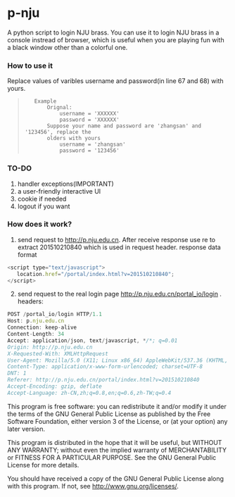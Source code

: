 # p-nju

A python script to login NJU brass. You can use it to login NJU brass in a console instread of browser, which is useful when you are playing fun with a black window other than a colorful one. 

### How to use it
Replace values of varibles username and password(in line 67 and 68) with yours.
>        Example   
>            Orignal: 
>                username = 'XXXXXX'
>                password = 'XXXXXX'
>            Suppose your name and password are 'zhangsan' and '123456', replace the
>            olders with yours
>                username = 'zhangsan'
>                password = '123456'
### TO-DO
1. handler exceptions(IMPORTANT) 
2. a user-friendly interactive UI
3. cookie if needed
4. logout if you want
         
### How does it work?
1.  send request to http://p.nju.edu.cn. 
After receive response use re to extract 201510210840 which is used in request header.
response data format
```javascript
<script type="text/javascript">
   location.href="/portal/index.html?v=201510210840";
</script>
```
 
2.  send request to the real login page http://p.nju.edu.cn/portal_io/login .
    headers:
```javascript
POST /portal_io/login HTTP/1.1
Host: p.nju.edu.cn
Connection: keep-alive
Content-Length: 34
Accept: application/json, text/javascript, */*; q=0.01
Origin: http://p.nju.edu.cn
X-Requested-With: XMLHttpRequest
User-Agent: Mozilla/5.0 (X11; Linux x86_64) AppleWebKit/537.36 (KHTML, like Gecko) Chrome/45.0.2454.99 Safari/537.36
Content-Type: application/x-www-form-urlencoded; charset=UTF-8
DNT: 1
Referer: http://p.nju.edu.cn/portal/index.html?v=201510210840
Accept-Encoding: gzip, deflate
Accept-Language: zh-CN,zh;q=0.8,en;q=0.6,zh-TW;q=0.4
```
        
This program is free software: you can redistribute it and/or modify
it under the terms of the GNU General Public License as published by
the Free Software Foundation, either version 3 of the License, or
(at your option) any later version.

This program is distributed in the hope that it will be useful,
but WITHOUT ANY WARRANTY; without even the implied warranty of
MERCHANTABILITY or FITNESS FOR A PARTICULAR PURPOSE.  See the
GNU General Public License for more details.

You should have received a copy of the GNU General Public License
along with this program.  If not, see <http://www.gnu.org/licenses/>.
